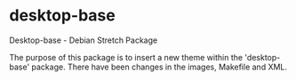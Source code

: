 # desktop-base
Desktop-base - Debian Stretch Package

The purpose of this package is to insert a new theme within the 'desktop-base' package.
There have been changes in the images, Makefile and XML.


